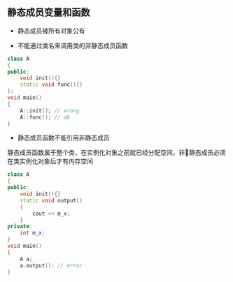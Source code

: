 ## 静态成员变量和函数
* 静态成员被所有对象公有


* 不能通过类名来调用类的非静态成员函数
```c++
class A
{
public:
    void init(){}
    static void func(){}
};
void main()
{
    A::init(); // wrong
    A::func(); // ok
}
```

* 静态成员函数不能引用非静态成员

静态成员函数属于整个类，在实例化对象之前就已经分配空间。非静态成员必须在类实例化对象后才有内存空间

```c++
class A
{
public:
    void init(){}
    static void output()
    {
        cout << m_x;
    }
private:
    int m_x;
}
void main()
{
    A a;
    a.output(); // error
}
```


